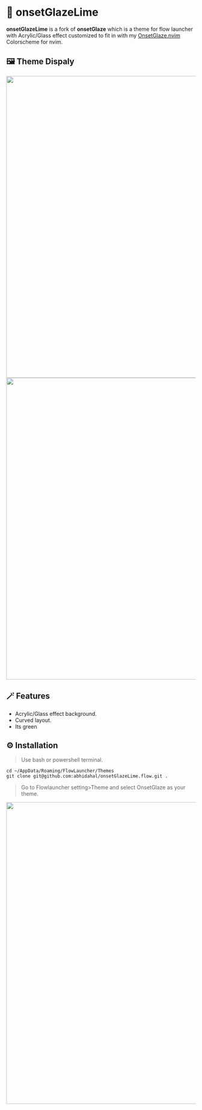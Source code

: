 # 🎨 onsetGlazeLime

**onsetGlazeLime** is a fork of **onsetGlaze** which is a theme for flow launcher with Acrylic/Glass effect customized to fit in with my [OnsetGlaze.nvim](https://github.com/abhidahal/OnsetGlaze.nvim) Colorscheme for nvim.

## 🖼️ Theme Dispaly

<img src="https://user-images.githubusercontent.com/87414003/208306465-e40cbb55-beb5-4b04-a1fc-6296ee3c6e83.png" alt="" width="800">

<img src="https://user-images.githubusercontent.com/87414003/208306536-d6c59a88-c6e5-4cc3-a25e-a2a1b54e2867.png" alt="" width="800">

## 🪄 Features

- Acrylic/Glass effect background.
- Curved layout.
- Its green

## ⚙️ Installation

>Use bash or powershell terminal.

```Shell
cd ~/AppData/Roaming/FlowLauncher/Themes
git clone git@github.com:abhidahal/onsetGlazeLime.flow.git .
```

>Go to Flowlauncher setting>Theme and select OnsetGlaze as your theme.

<img src="https://user-images.githubusercontent.com/87414003/208308621-1c151998-c78f-4d08-9baa-5f52e2f4e1a7.png" alt="" width="800">
